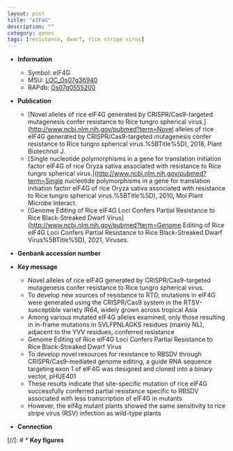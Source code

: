 ```yaml
---
layout: post
title: "eIF4G"
description: ""
category: genes
tags: [resistance, dwarf, rice stripe virus]
---
```


* **Information**  
    + Symbol: eIF4G  
    + MSU: [LOC_Os07g36940](http://rice.uga.edu/cgi-bin/ORF_infopage.cgi?orf=LOC_Os07g36940)  
    + RAPdb: [Os07g0555200](https://rapdb.dna.affrc.go.jp/locus/?name=Os07g0555200)  

* **Publication**  
    + [Novel alleles of rice eIF4G generated by CRISPR/Cas9-targeted mutagenesis confer resistance to Rice tungro spherical virus.](http://www.ncbi.nlm.nih.gov/pubmed?term=Novel alleles of rice eIF4G generated by CRISPR/Cas9-targeted mutagenesis confer resistance to Rice tungro spherical virus.%5BTitle%5D), 2018, Plant Biotechnol J.
    + [Single nucleotide polymorphisms in a gene for translation initiation factor eIF4G of rice Oryza sativa associated with resistance to Rice tungro spherical virus.](http://www.ncbi.nlm.nih.gov/pubmed?term=Single nucleotide polymorphisms in a gene for translation initiation factor eIF4G of rice Oryza sativa associated with resistance to Rice tungro spherical virus.%5BTitle%5D), 2010, Mol Plant Microbe Interact.
    + [Genome Editing of Rice eIF4G Loci Confers Partial Resistance to Rice Black-Streaked Dwarf Virus](http://www.ncbi.nlm.nih.gov/pubmed?term=Genome Editing of Rice eIF4G Loci Confers Partial Resistance to Rice Black-Streaked Dwarf Virus%5BTitle%5D), 2021, Viruses.

* **Genbank accession number**  

* **Key message**  
    + Novel alleles of rice eIF4G generated by CRISPR/Cas9-targeted mutagenesis confer resistance to Rice tungro spherical virus.
    + To develop new sources of resistance to RTD, mutations in eIF4G were generated using the CRISPR/Cas9 system in the RTSV-susceptible variety IR64, widely grown across tropical Asia
    + Among various mutated eIF4G alleles examined, only those resulting in in-frame mutations in SVLFPNLAGKS residues (mainly NL), adjacent to the YVV residues, conferred resistance
    + Genome Editing of Rice eIF4G Loci Confers Partial Resistance to Rice Black-Streaked Dwarf Virus
    + To develop novel resources for resistance to RBSDV through CRISPR/Cas9-mediated genome editing, a guide RNA sequence targeting exon 1 of eIF4G was designed and cloned into a binary vector, pHUE401
    + These results indicate that site-specific mutation of rice eIF4G successfully conferred partial resistance specific to RBSDV associated with less transcription of eIF4G in mutants
    + However, the eif4g mutant plants showed the same sensitivity to rice stripe virus (RSV) infection as wild-type plants

* **Connection**  

[//]: # * **Key figures**  


